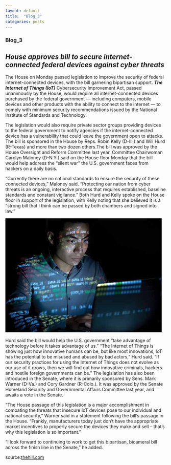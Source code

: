 ```yaml
---
layout: default
title:  "Blog_3"
categories: posts
---
```


### Blog_3


## *House approves bill to secure internet-connected federal devices against cyber threats*



The House on Monday passed legislation to improve the security of federal internet-connected devices, with the bill garnering bipartisan support. 
***The Internet of Things (IoT)*** Cybersecurity Improvement Act, passed unanimously by the House, would require all internet-connected devices purchased by the federal government — including computers, mobile devices and other products with the ability to connect to the internet — to comply with minimum security recommendations issued by the National Institute of Standards and Technology. 

The legislation would also require private sector groups providing devices to the federal government to notify agencies if the internet-connected device has a vulnerability that could leave the government open to attacks. The bill is sponsored in the House by Reps. Robin Kelly (D-Ill.) and Will Hurd (R-Texas) and more than two dozen others.The bill was approved by the House Oversight and Reform Committee last year. Committee Chairwoman Carolyn Maloney (D-N.Y.) said on the House floor Monday that the bill would help address the “silent war” the U.S. government faces from hackers on a daily basis. 

“Currently there are no national standards to ensure the security of these connected devices,” Maloney said. “Protecting our nation from cyber threats is an ongoing, interactive process that requires established, baseline standards and constant vigilance.” Both Hurd and Kelly spoke on the House floor in support of the legislation, with Kelly noting that she believed it is a “strong bill that I think can be passed by both chambers and signed into law.”

![image](https://raw.githubusercontent.com/sevakZ/sevakZ.github.io/master/docs/_image/image266.jpg)

Hurd said the bill would help the U.S. government “take advantage of technology before it takes advantage of us.” “The Internet of Things is showing just how innovative humans can be, but like most innovations, IoT has the potential to be misused and abused by bad actors,” Hurd said. “If our security practices for using the Internet of Things does not evolve as our use of it grows, then we will find out how innovative criminals, hackers and hostile foreign governments can be.” The legislation has also been introduced in the Senate, where it is primarily sponsored by Sens. Mark Warner (D-Va.) and Cory Gardner (R-Colo.). It was approved by the Senate Homeland Security and Governmental Affairs Committee last year, and awaits a vote in the Senate. 

“The House passage of this legislation is a major accomplishment in combating the threats that insecure IoT devices pose to our individual and national security,” Warner said in a statement following the bill’s passage in the House. “Frankly, manufacturers today just don’t have the appropriate market incentives to properly secure the devices they make and sell – that’s why this legislation is so important.” 

“I look forward to continuing to work to get this bipartisan, bicameral bill across the finish line in the Senate,” he added.


source:[thehill.com](https://thehill.com/policy/cybersecurity/516373-house-approves-bill-to-secure-internet-connected-federal-devices-against)
